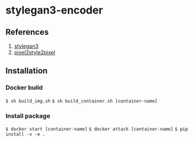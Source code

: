 # stylegan3-encoder

## References
1. [stylegan3](https://github.com/NVlabs/stylegan3)
2. [pixel2style2pixel](https://github.com/eladrich/pixel2style2pixel)

## Installation
### Docker build
`$ sh build_img.sh`
`$ sh build_container.sh [container-name]`

### Install package
`$ docker start [container-name]`
`$ docker attach [container-name]`
`$ pip install -v -e .`
